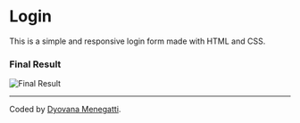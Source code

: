 # Login

This is a simple and responsive login form made with HTML and CSS.

### **Final Result**
![Final Result](/login-form/Login.png)

-----------------
Coded by [Dyovana Menegatti](https://github.com/dyomenegatti).